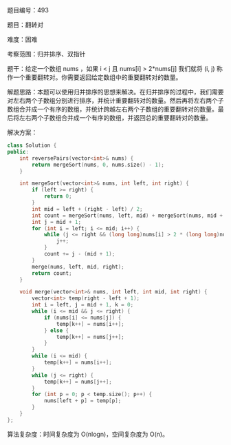 题目编号：493

题目：翻转对

难度：困难

考察范围：归并排序、双指针

题干：给定一个数组 nums ，如果 i < j 且 nums[i] > 2*nums[j] 我们就将 (i, j) 称作一个重要翻转对。你需要返回给定数组中的重要翻转对的数量。

解题思路：本题可以使用归并排序的思想来解决。在归并排序的过程中，我们需要对左右两个子数组分别进行排序，并统计重要翻转对的数量。然后再将左右两个子数组合并成一个有序的数组，并统计跨越左右两个子数组的重要翻转对的数量。最后将左右两个子数组合并成一个有序的数组，并返回总的重要翻转对的数量。

解决方案：

```cpp
class Solution {
public:
    int reversePairs(vector<int>& nums) {
        return mergeSort(nums, 0, nums.size() - 1);
    }

    int mergeSort(vector<int>& nums, int left, int right) {
        if (left >= right) {
            return 0;
        }
        int mid = left + (right - left) / 2;
        int count = mergeSort(nums, left, mid) + mergeSort(nums, mid + 1, right);
        int j = mid + 1;
        for (int i = left; i <= mid; i++) {
            while (j <= right && (long long)nums[i] > 2 * (long long)nums[j]) {
                j++;
            }
            count += j - (mid + 1);
        }
        merge(nums, left, mid, right);
        return count;
    }

    void merge(vector<int>& nums, int left, int mid, int right) {
        vector<int> temp(right - left + 1);
        int i = left, j = mid + 1, k = 0;
        while (i <= mid && j <= right) {
            if (nums[i] <= nums[j]) {
                temp[k++] = nums[i++];
            } else {
                temp[k++] = nums[j++];
            }
        }
        while (i <= mid) {
            temp[k++] = nums[i++];
        }
        while (j <= right) {
            temp[k++] = nums[j++];
        }
        for (int p = 0; p < temp.size(); p++) {
            nums[left + p] = temp[p];
        }
    }
};
```

算法复杂度：时间复杂度为 O(nlogn)，空间复杂度为 O(n)。